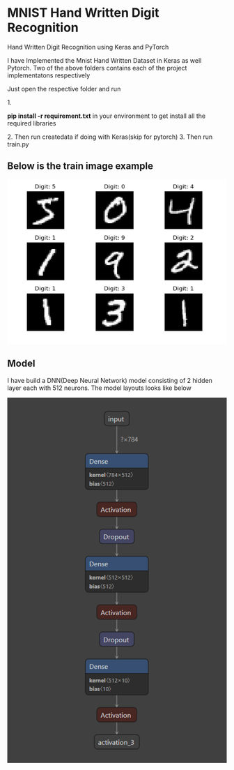 # MNIST Hand Written Digit Recognition
Hand Written Digit Recognition using Keras and PyTorch 

I have Implemented the Mnist Hand Written Dataset in Keras as well Pytorch.
Two of the above folders contains each of the project implementatons respectively

<p>Just open the respective folder and run<p>
1. <p><b>pip install -r requirement.txt</b> in your environment to get install all the required libraries</p>          
2. Then run createdata if doing with Keras(skip for pytorch)
3. Then run train.py

## Below is the train image example
![Train Images](Figure_1.png)

## Model
I have build a DNN(Deep Neural Network) model consisting of 2 hidden layer each with 512 neurons.
The model layouts looks like below

![Model](model.png)

